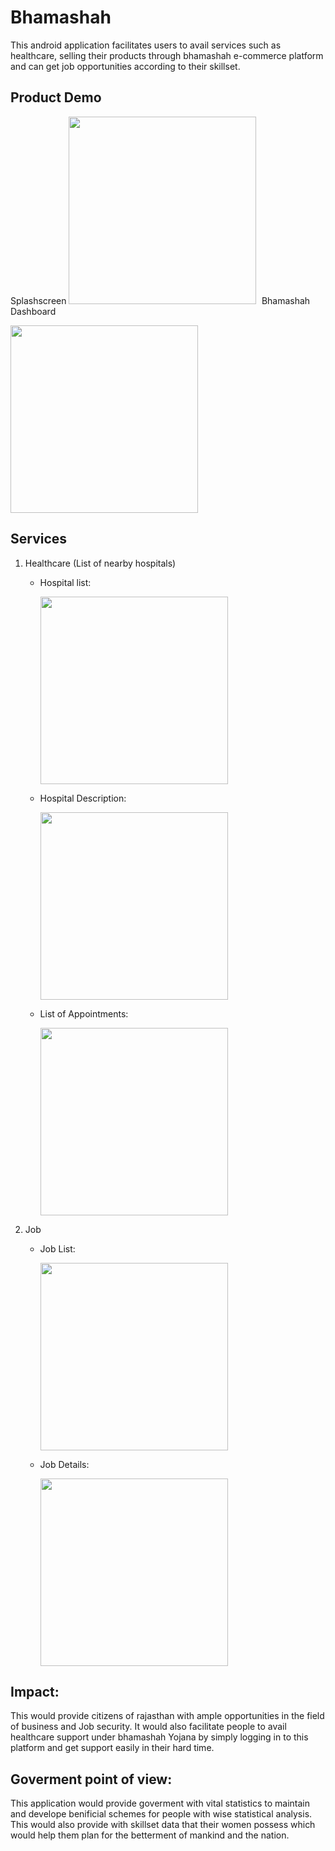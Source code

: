 # Bhamashah

This android application facilitates users to avail services such as healthcare, selling their products through bhamashah e-commerce platform and can get job opportunities according to their skillset.

## Product Demo

Splashscreen
<kbd>
<img src="https://github.com/BirjuVachhani/bhamashah/blob/master/images/ss.png" width="300">
</kbd>
Bhamashah Dashboard

<img src="https://github.com/BirjuVachhani/bhamashah/blob/master/images/deshboard.png" width="300">

## Services

1. Healthcare (List of nearby hospitals)

    * Hospital list:

      <img src="https://github.com/BirjuVachhani/bhamashah/blob/master/images/hospital-list.png" width="300">

    * Hospital Description:

      <img src="https://github.com/BirjuVachhani/bhamashah/blob/master/images/Hospital-description.png" width="300">
    
    * List of Appointments:

      <img src="https://github.com/BirjuVachhani/bhamashah/blob/master/images/List-appointments.png" width="300">
2. Job

    * Job List:

       <img src="https://github.com/BirjuVachhani/bhamashah/blob/master/images/Job-list.png" width="300">
    
    * Job Details:

         <img src="https://github.com/BirjuVachhani/bhamashah/blob/master/images/Job-details.png" width="300">

## Impact: 

This would provide citizens of rajasthan with ample opportunities in the field of business and Job security. It would also facilitate people to avail healthcare support under bhamashah Yojana by simply logging in to this platform and get support easily in their hard time.

## Goverment point of view:

This application would provide goverment with vital statistics to maintain and develope benificial schemes for people with wise statistical analysis. This would also provide with skillset data that their women possess which would help them plan for the betterment of mankind and the nation.
